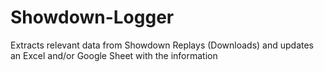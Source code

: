 # Showdown-Logger

Extracts relevant data from Showdown Replays (Downloads) and updates an Excel and/or Google Sheet with the information
